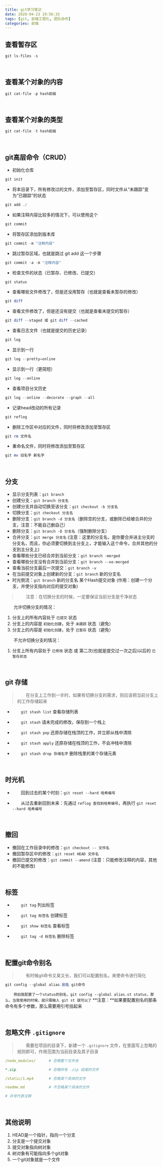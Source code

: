 ```yaml
---
title: git学习笔记
date: 2020-04-23 19:56:33
tags: [git, 前端工程化, 团队协作]
categories: 前端
---
```

<style>
    p{
        text-indent: 2em;
    }
</style>

## 查看暂存区
```powershell
git ls-files -s
```

<!-- more -->

<br>



## 查看某个对象的内容

```powershell
git cat-file -p hash前缀
```



<br>



## 查看某个对象的类型

```powershell
git cat-file -t hash前缀
```



<br>

## git高层命令（CRUD）

- 初始化仓库

```powershell
git init                        
```
- 将本目录下，所有修改过的文件，添加至暂存区，同时文件从“未跟踪”变为“已跟踪”的状态

```powershell
git add ./         
```

- 如果注释内容比较多的情况下，可以使用这个

```powershell
git commit                      
```

- 将暂存区添加到版本库

```powershell
git commit -m "注释内容"        
```

- 跳过暂存区域，也就是跳过 git add 这一个步骤

```powershell
git commit -a -m "注释内容"     
```

- 检查文件的状态（已暂存、已修改、已提交）

```powershell
git status                      
```

- 查看哪些文件修改了，但是还没用暂存（也就是查看未暂存的修改）

```powershell
git diff                        
```

- 查看文件修改了，但是还没有提交（也就是查看未提交的暂存）

```powershell
git diff --staged 或 git diff --cached      
```

- 查看日志文件（也就是提交的历史记录）

```powershell
git log                         
```

- 显示到一行

```powershell
git log --pretty=online         
```

- 显示到一行（更简短）

```powershell
git log --online                
```

- 查看项目分叉历史

```powershell
git log --online --decorate --graph --all       
```

- 记录head改动的所有记录

```powershell
git reflog                      
```

- 删除工作区中对应的文件，同时将修改添加至暂存区

```powershell
git rm 文件名                   
```

- 重命名文件，同时将修改添加至暂存区

```powershell
git mv 旧名字 新名字            
```



<br>




## 分支

- 显示分支列表：`git branch`
- 创建分支：`git branch 分支名`
- 创建分支并自动切换至该分支：`git checkout -b 分支名`
- 切换分支：`git checkout 分支名`
- 删除分支：`git branch -d 分支名`（删除空的分支，或删除已经被合并的分支，注意：不能自己删自己）
- 删除分支：`git branch -D 分支名`（强制删除分支）
- 合并分支：`git merge 分支名` (注意：这里的分支名，是你要合并进主分支的分支名，而且，你必须要切换到主分支上，才能输入这个命令，合并其他的分支到主分支上)
- 查看哪些分支已经合并到当前分支：`git branch -merged`
- 查看哪些分支没有合并到当前分支：`git branch --no-merged`
- 查看当前分支最后一次提交：`git branch -v`
- 在当前提交对象上创建新的分支：`git branch` 新的分支名
- 时光倒流：`git branch` 新的分支名 某个Hash提交对象  (作用：创建一个分支，并使分支指向对应的提交对象)

>注意：在切换分支的时候，一定要保证当前分支是干净状态

允许切换分支的情况：
1. 分支上的所有内容处于 `已提交` 状态
2. 分支上的内容是 `初始化创建`，处于 `未跟踪` 状态（避免）
3. 分支上的内容是 `初始化创建`，处于 `已暂存` 状态（避免）


不允许切换分支的情况：
1. 分支上所有内容处于 `已修改` 状态 或 第二次(也就是提交过一次之后)以后的 `已暂存状态`



<br>


## git 存储
>在分支上工作到一半时，如果有切换分支的需求，则应该把当前分支上的工作存储起来

- `git stash list`      查看存储列表

- `git stash`       请未完成的修改，保存到一个栈上

- `git stash pop`       还原存储在栈顶的工作，并立即从栈中清除

- `git stash apply`       还原存储在栈顶的工作，不会冲栈中清除

- `git stash drop 存储名字`         删除栈里的某个存储元素


<br>


## 时光机

- 回到过去的某个时刻：`git reset --hard 哈希编号`

- 从过去重新回到未来：先通过 `reflog 查找到哈希编号`，再执行 `git reset --hard 哈希编号`


<br>


## 撤回

- 撤回在工作目录中的修改：`git checkout -- 文件名`
- 撤回暂存区中的修改：`git reset HEAD 文件名`
- 撤回已提交的修改：`git commit --amend`  (注意：只能修改注释的内容，其他的不能修改)


<br>

## 标签

- `git tag`                 列出标签

- `git tag 标签名`          创建标签

- `git show 标签名`         查看标签

- `git tag -d 标签名`       删除标签


<br>


## 配置git命令别名
>有时候git命令又臭又长，我们可以配置别名，来使命令进行简化

```powershell
git config --global alias.别名 git命令
```
`例如我配置了一个status的别名，git config --global alias.st status，那么，当我使用的时候，就只需输入 git st 就可以了`
**注意：**如果要配置别名的那条命令有多个参数，那么需要用引号括起来

<br>


## 忽略文件 `.gitignore`
>需要在项目的目录下，新建一个 `.gitignore` 文件，在里面写上忽略的规则即可，作用范围为当前目录及其子目录


```yaml
/node_modules/      # 忽略整个文件夹

*.zip               # 忽略所有 .zip 结尾的文件

/static/1.mp4       # 忽略某个具体的文件

readme.md           # 不忽略某个具体的文件

# 井号代表注释
```

<br>

## 其他说明

1. HEAD是一个指针，指向一个分支
2. 分支是一个提交对象
3. 提交对象指向树对象
4. 树对象有可能指向多个git对象
5. 一个git对象就是一个文件